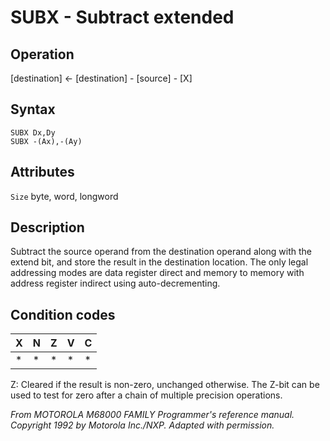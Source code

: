 # SUBX - Subtract extended

## Operation
[destination] ← [destination] - [source] - [X]

## Syntax
```assembly
SUBX Dx,Dy
SUBX -(Ax),-(Ay)
```

## Attributes
`Size` byte, word, longword

## Description
Subtract the source operand from the destination operand along
with the extend bit, and store the result in the destination location.
The only legal addressing modes are data register direct and
memory to memory with address register indirect using auto-decrementing.

## Condition codes
|X|N|Z|V|C|
|--|--|--|--|--|
|*|*|*|*|*|

Z: Cleared if the result is non-zero, unchanged otherwise. The Z-bit can be used to test for zero after a chain of multiple precision
operations.

*From MOTOROLA M68000 FAMILY Programmer's reference manual. Copyright 1992 by Motorola Inc./NXP. Adapted with permission.*